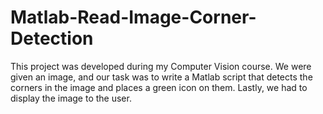 # Matlab-Read-Image-Corner-Detection
This project was developed during my Computer Vision course. We were given an image, and our task was to write a Matlab script that detects the corners in the image and places a green icon on them. Lastly, we had to display the image to the user.
